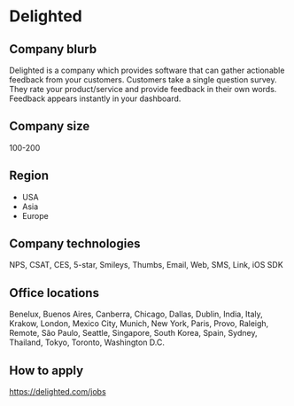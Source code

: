 # Delighted

## Company blurb

Delighted is a company which provides software that can gather actionable feedback from your customers. Customers take a single question survey. They rate your product/service and provide feedback in their own words. Feedback appears instantly in your dashboard.

## Company size

100-200

## Region

* USA
* Asia
* Europe

## Company technologies

NPS,
CSAT,
CES,
5-star,
Smileys,
Thumbs,
Email,
Web,
SMS,
Link,
iOS SDK

## Office locations

Benelux,
Buenos Aires,
Canberra,
Chicago,
Dallas,
Dublin,
India,
Italy,
Krakow,
London,
Mexico City,
Munich,
New York,
Paris,
Provo,
Raleigh,
Remote,
São Paulo,
Seattle,
Singapore,
South Korea,
Spain,
Sydney,
Thailand,
Tokyo,
Toronto,
Washington D.C. 

## How to apply

https://delighted.com/jobs
